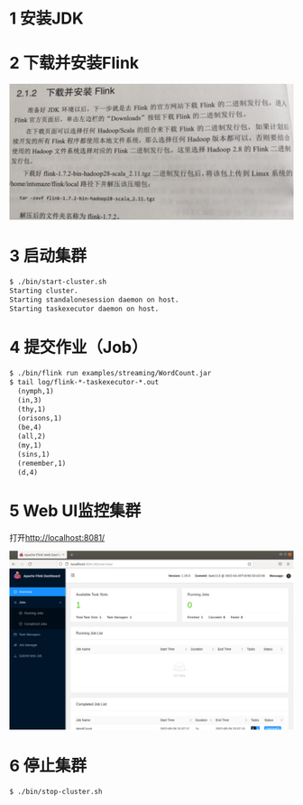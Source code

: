 # 1 安装JDK

# 2 下载并安装Flink

![1653892286158](https://raw.githubusercontent.com/liang636600/cloudImg/master/images/1653892286158.jpg)

# 3 启动集群

```
$ ./bin/start-cluster.sh
Starting cluster.
Starting standalonesession daemon on host.
Starting taskexecutor daemon on host.
```

# 4 提交作业（Job）

```
$ ./bin/flink run examples/streaming/WordCount.jar
$ tail log/flink-*-taskexecutor-*.out
  (nymph,1)
  (in,3)
  (thy,1)
  (orisons,1)
  (be,4)
  (all,2)
  (my,1)
  (sins,1)
  (remember,1)
  (d,4)
```

# 5 Web UI监控集群

打开<http://localhost:8081/>

![image-20220530144548145](https://raw.githubusercontent.com/liang636600/cloudImg/master/images/image-20220530144548145.png)

# 6 停止集群

```
$ ./bin/stop-cluster.sh
```

